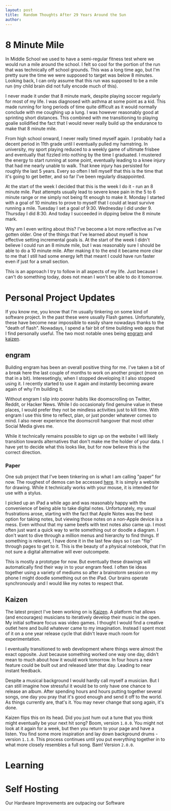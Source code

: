 ```yaml
---
layout: post
title:  Random Thoughts After 29 Years Around the Sun
author: 
---
```




<!--more-->

# 8 Minute Mile

In Middle School we used to have a semi-regular fitness test where we would run a mile around the school. I felt so cool for the portion of the run that was technically off school grounds. This was a long time ago, but I'm pretty sure the time we were supposed to target was below 8 minutes. Looking back, I can only assume that this run was supposed to be a mile run (my child brain did not fully encode much of this). 

I never made it under that 8 minute mark, despite playing soccer regularly for most of my life.  I was diagnosed with asthma at some point as a kid. This made running for long periods of time quite difficult as it would normally conclude with me coughing up a lung.  I was however reasonably good at sprinting short distances. This combined with me transitioning to playing goalie solidified the fact that I would never really build up the endurance to make that 8 minute mile.

From high school onward, I never really timed myself again. I probably had a decent period in 11th grade until I eventually pulled my hamstring. In university, my sport playing reduced to a weekly game of ultimate frisbee and eventually that fizzled into nothing by the time I graduated. I mustered the energy to start running at some point, eventually leading to a knee injury that had me nearly unable to walk.  That knee injury has persisted for roughly the last 5 years. Every so often I tell myself that this is the time that it's going to get better, and so far I've been regularly disappointed.

At the start of the week I decided that this is the week I do it - run an 8 minute mile.  Past attempts usually lead to severe knee pain in the 5 to 6 minute range or me simply not being fit enough to make it.  Monday I started with a goal of 10 minutes to prove to myself that I could at least survive running a mile.  Tuesday I set a goal of 9:30. Wednesday I did under 9. Thursday I did 8:30.  And today I succeeded in dipping below the 8 minute mark.

Why am I even writing about this? I've become a lot more reflective as I've gotten older.  One of the things that I've learned about myself is how effective setting incremental goals is.  At the start of the week I didn't believe I could run an 8 minute mile, but I was reasonably sure I should be able to do a 10 minute mile.  After making it to the end it became more clear to me that I still had some energy left that meant I could have run faster even if just for a small section.  

This is an approach I try to follow in all aspects of my life. Just because I can't do something today, does not mean I won't be able to do it tomorrow. 

# Personal Project Updates

If you know me, you know that I'm usually tinkering on some kind of software project. In the past these were usually Flash games.  Unfortunately, these have become near impossible to easily share nowadays thanks to the "death of flash".  Nowadays, I spend a fair bit of time building web apps that I find personally useful.  The two most notable ones being [engram](https://engramhq.xyz) and [kaizen](https://kaizen.place).

## engram

Building engram has been an overall positive thing for me.  I've taken a bit of a break here the last couple of months to work on another project (more on that in a bit). Interesetingly, when I stopped developing it I also stopped using it.  I recently started to use it again and instantly becoming aware again of why I'm building it.

Without engram I slip into poorer habits like doomscrolling on Twitter, Reddit, or Hacker News.  While I do occasionaly find genuine value in these places, I would prefer they not be mindless activities just to kill time.  With engram I use this time to reflect, plan, or just ponder whatever comes to mind.  I also never experience the doomscroll hangover that most other Social Media gives me.

While it technically remains possible to sign up on the website I will likely transition towards alternatives that don't make me the holder of your data.  I have yet to decide what this looks like, but for now believe this is the correct direction.

### Paper

One sub project that I've been tinkering on is what I am calling "paper" for now.  The roughest of demos can be accessed [here](https://paper.engramhq.xyz/).  It is simply a website for drawing.  While it technically works with your mouse, it is intended for use with a stylus.  

I picked up an iPad a while ago and was reasonably happy with the convenience of being able to take digital notes.  Unfortunately, my usual frustrations arose, starting with the fact that Apple Notes was the best option for taking notes, but viewing those notes on a non-Apple device is a mess.  Even without that my same beefs with text notes also came up.  I most often just want a quick way to write something out or doodle a diagram. I don't want to dive through a million menus and hierarchy to find things.  If something is relevant, I have done it in the last few days so I can "flip" through pages to get to it.  This is the beauty of a physical notebook, that I'm not sure a digital alternative will ever outcompete.

This is mostly a prototype for now.  But eventually these drawings will automatically find their way in to your engram feed.  I often tie ideas together using a variety of mediums so after a brainstorm session on my phone I might doodle something out on the iPad.  Our brains operate synchronously and I would like my notes to respect that.

## Kaizen

The latest project I've been working on is [Kaizen](https://kaizen.place).  A platform that allows (and encourages) musicians to iteratively develop their music in the open.  My initial software focus was video games. I thought I would find a creative outlet here and build whatever came to my imagination.  Instead I spent most of it on a one year release cycle that didn't leave much room for experimentation.

I eventually transitioned to web development where things were almost the exact opposite.  Just because something worked one way one day, didn't mean to much about how it would work tomorrow. In four hours a new feature could be built out and released later that day.  Leading to near instant feedback.

Despite a musical background I would hardly call myself a musician.  But I can still imagine how stressful it would be to only have one chance to release an album.  After spending hours and hours putting together several songs, one day you pray that it's good enough and send it off to the world. As things currently are, that's it.  You may never change that song again, it's done.

Kaizen flips this on its head.  Did you just hum out a tune that you think might eventually be your next hit song? Boom, version `1.0.0`.  You might not look at it again for a week, but then you return to your page and have a listen.  You find some more inspiration and lay down background drums - version `1.1.0`.  This process continues until you put everything together in to what more closely resembles a full song. Bam! Version `2.0.0`.



# Learning

# Self Hosting

Our Hardware Improvements are outpacing our Software